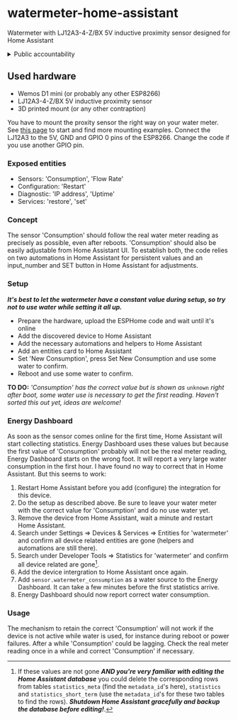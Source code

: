 # watermeter-home-assistant
Watermeter with LJ12A3-4-Z/BX 5V inductive proximity sensor designed for Home Assistant

<details>
<summary>Public accountability</summary>
<i>As I started with a watermeter sensor for Home Assistant, I wanted an ESPHome device that shows the real water meter reading exactly. Since my knowledge of ESPHome is not yet to be called extensive, I searched around. No solution fitted my idea completely, so I assembled the code that you will find here from numerous samples and added some of my own. Thx all for sharing!</i>
</details>

## Used hardware
+ Wemos D1 mini (or probably any other ESP8266)
+ LJ12A3-4-Z/BX 5V inductive proximity sensor
+ 3D printed mount (or any other contraption)

You have to mount the proxity sensor the right way on your water meter. See [this page](https://www.home-assistant.io/docs/energy/water/) to start and find more mounting examples. Connect the LJ12A3 to the 5V, GND and GPIO 0 pins of the ESP8266. Change the code if you use another GPIO pin.

### Exposed entities
+ Sensors: 'Consumption', 'Flow Rate'
+ Configuration: 'Restart'
+ Diagnostic: 'IP address', 'Uptime'
+ Services: 'restore', 'set'

### Concept
The sensor 'Consumption' should follow the real water meter reading as precisely as possible, even after reboots. 'Consumption' should also be easily adjustable from Home Assistant UI. To establish both, the code relies on two automations in Home Assistant for persistent values and an input_number and SET button in Home Assistant for adjustments.

### Setup
***It's best to let the watermeter have a constant value during setup, so try not to use water while setting it all up.***

+ Prepare the hardware, upload the ESPHome code and wait until it's online
+ Add the discovered device to Home Assistant
+ Add the necessary automations and helpers to Home Assistant
+ Add an entities card to Home Assistant
+ Set 'New Consumption', press Set New Consumption and use some water to confirm.
+ Reboot and use some water to confirm.

**TO DO:** _'Consumption' has the correct value but is shown as_ `unknown` _right after boot, some water use is necessary to get the first reading. Haven't sorted this out yet, ideas are welcome!_

### Energy Dashboard
As soon as the sensor comes online for the first time, Home Assistant will start collecting statistics. Energy Dashboard uses these values but because the first value of 'Consumption' probably will not be the real meter reading, Energy Dashboard starts on the wrong foot. It will report a very large water consumption in the first hour. I have found no way to correct that in Home Assistant. But this seems to work:

1. Restart Home Assistant before you add (configure) the integration for this device.
2. Do the setup as described above. Be sure to leave your water meter with the correct value for 'Consumption' and do no use water yet.
3. Remove the device from Home Assistant, wait a minute and restart Home Assistant.
4. Search under Settings => Devices & Services => Entities for 'watermeter' and confirm all device related entities are gone (helpers and automations are still there).
5. Search under Developer Tools => Statistics for 'watermeter' and confirm all device related are gone[^1].
6. Add the device intergration to Home Assistant once again.
7. Add `sensor.watermeter_consumption` as a water source to the Energy Dashboard. It can take a few minutes before the first statistics arrive.
8. Energy Dashboard should now report correct water consumption.

### Usage
The mechanism to retain the correct 'Consumption' will not work if the device is not active while water is used, for instance during reboot or power failures. After a while 'Consumption' could be lagging. Check the real meter reading once in a while and correct 'Consumption' if necessary.

[^1]: If these values are not gone ***AND you're very familiar with editing the Home Assistant database*** you could delete the corresponding rows from tables `statistics_meta` (find the `metadata_id`'s here), `statistics` and `statistics_short_term` (use the `metadata_id`'s for these two tables to find the rows). ***Shutdown Home Assistant gracefully and backup the database before editing!***.
